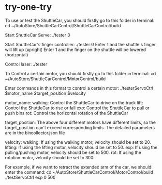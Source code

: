 # try-one-try
To use or test the ShuttleCar, you should firstly go to this folder in terminal:
cd ~/AutoStore/ShuttleCarControl/ShuttleCarControl/build

Start ShuttleCar Serve:
./tester 3

Start ShuttleCar's finger controller:
./tester 0
Enter 1 and the shuttle's finger will lift up (upright)
Enter 1 and the finger on the shuttle will be lowered (horizontal)

Control laser:
./tester

To Control a certain motor, you should firstly go to this folder in terminal:
cd ~/AutoStore/ShuttleCarControl/MotorControl/build

Enter commands in this format to control a certain motor: 
./testerServoCtrl $motor_name $target_position $velocity

motor_name:
      walking: Control the ShuttleCar to drive on the track
      lift: Control the ShuttleCar to rise or fall
      exp: Control the ShuttleCar to pull or push bins
      rot: Control the horizontal rotation of the ShuttleCar

target_position:
      The above four different motors have different limits, so the target_position can't exceed corresponding limits.
      The detailed parameters are in the bincollector.json file

velocity:
      walking: If using the walking motor, velocity should be set to 20.
      lifting: If using the lifting motor, velocity should be set to 50.
      exp: If using the pulling/pushing motor, velocity should be set to 500.
      rot: If using the rotation motor, velocity should be set to 300.

For example, if we want to retract the extended arm of the car, we should enter the command: 
cd ~/AutoStore/ShuttleCarControl/MotorControl/build
./testServoCtrl exp 0 500

